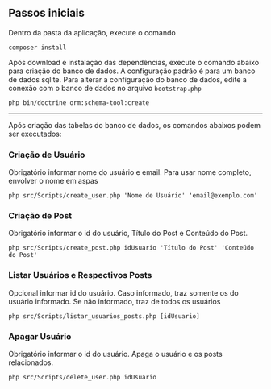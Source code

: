 ## Passos iniciais
Dentro da pasta da aplicação, execute o comando
```
composer install
```

Após download e instalação das dependências, execute o comando abaixo para criação do banco de dados. A configuração padrão é para um banco de dados sqlite. Para alterar a configuração do banco de dados, edite a conexão com o banco de dados no arquivo `bootstrap.php`

```
php bin/doctrine orm:schema-tool:create
```

---

Após criação das tabelas do banco de dados, os comandos abaixos podem ser executados:

### Criação de Usuário
Obrigatório informar nome do usuário e email. Para usar nome completo, envolver o nome em aspas
```
php src/Scripts/create_user.php 'Nome de Usuário' 'email@exemplo.com'
```

### Criação de Post
Obrigatório informar o id do usuário, Título do Post e Conteúdo do Post.
```
php src/Scripts/create_post.php idUsuario 'Título do Post' 'Conteúdo do Post'
```

### Listar Usuários e Respectivos Posts
Opcional informar id do usuário. Caso informado, traz somente os do usuário informado. Se não informado, traz de todos os usuários
```
php src/Scripts/listar_usuarios_posts.php [idUsuario]
```

### Apagar Usuário
Obrigatório informar o id do usuário. Apaga o usuário e os posts relacionados.
```
php src/Scripts/delete_user.php idUsuario
```
